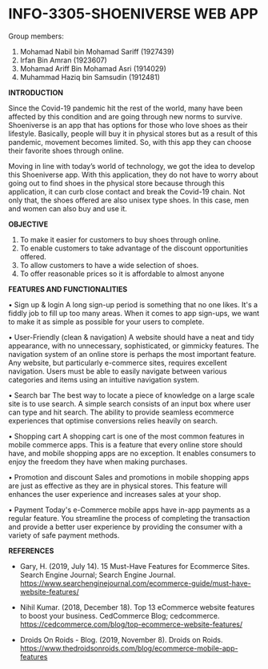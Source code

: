 # INFO-3305-SHOENIVERSE WEB APP

Group members:
1. Mohamad Nabil bin Mohamad Sariff (1927439)
2. Irfan Bin Amran (1923607)
3. Mohamad Ariff Bin Mohamad Asri (1914029)
4. Muhammad Haziq bin Samsudin (1912481)



**INTRODUCTION**

  Since the Covid-19 pandemic hit the rest of the world, many have been affected by this condition and are going through new norms to survive. Shoeniverse is an app that has options for those who love shoes as their lifestyle. Basically, people will buy it in physical stores but as a result of this pandemic, movement becomes limited. So, with this app they can choose their favorite shoes through online.
  
  Moving in line with today’s world of technology, we got the idea to develop this Shoeniverse app. With this application, they do not have to worry about going out to find shoes in the physical store because through this application, it can curb close contact and break the Covid-19 chain. Not only that, the shoes offered are also unisex type shoes. In this case, men and women can also buy and use it.



**OBJECTIVE**

1. To make it easier for customers to buy shoes through online.
2. To enable customers to take advantage of the discount opportunities offered.
3. To allow customers to have a wide selection of shoes.
4. To offer reasonable prices so it is affordable to almost anyone



**FEATURES AND FUNCTIONALITIES**

•	Sign up & login
A long sign-up period is something that no one likes. It's a fiddly job to fill up too many areas. When it comes to app sign-ups, we want to make it as simple as possible for your users to complete.

•	User-Friendly (clean & navigation)
A website should have a neat and tidy appearance, with no unnecessary, sophisticated, or gimmicky features. The navigation system of an online store is perhaps the most important feature. Any website, but particularly e-commerce sites, requires excellent navigation. Users must be able to easily navigate between various categories and items using an intuitive navigation system.

•	Search bar
The best way to locate a piece of knowledge on a large scale site is to use search. A simple search consists of an input box where user can type and hit search. The ability to provide seamless ecommerce experiences that optimise conversions relies heavily on search.

•	Shopping cart 
A shopping cart is one of the most common features in mobile commerce apps. This is a feature that every online store should have, and mobile shopping apps are no exception. It enables consumers to enjoy the freedom they have when making purchases.

•	Promotion and discount
Sales and promotions in mobile shopping apps are just as effective as they are in physical stores. This feature will enhances the user experience and increases sales at your shop.

•	Payment
Today's e-Commerce mobile apps have in-app payments as a regular feature. You streamline the process of completing the transaction and provide a better user experience by providing the consumer with a variety of safe payment methods.



**REFERENCES**
- Gary, H. (2019, July 14). 15 Must-Have Features for Ecommerce Sites. Search Engine Journal; Search Engine Journal. https://www.searchenginejournal.com/ecommerce-guide/must-have-website-features/

- Nihil Kumar. (2018, December 18). Top 13 eCommerce website features to boost your business. CedCommerce Blog; cedcommerce. https://cedcommerce.com/blog/top-ecommerce-website-features/

- Droids On Roids - Blog. (2019, November 8). Droids on Roids. https://www.thedroidsonroids.com/blog/ecommerce-mobile-app-features
